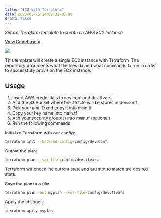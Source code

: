 ```yaml
---
title: "EC2 with Terraform"
date: 2023-01-25T14:09:32-05:00
draft: false
---
```


*Simple Terraform template to create an AWS EC2 Instance.*

[View Codebase »](https://github.com/codingwithcarl/ec2-terraform)

![](https://external-content.duckduckgo.com/iu/?u=https%3A%2F%2Fopensenselabs.com%2Fsites%2Fdefault%2Ffiles%2Finline-images%2Fterraform.png&f=1&nofb=1&ipt=017b1936caa58f877028ec535905a87d912c52ab74dca964acdce4c3629a0be1&ipo=images)

This template will create a single EC2 instance with Terraform. The repository documents what the files do and what commands to run in order to successfully provision the EC2 instance.

<!-- USAGE EXAMPLES -->
## Usage

1. Insert AWS credentials to dev.conf and dev.tfvars
2. Add the S3 Bucket where the .tfstate will be stored in dev.conf
3. Pick your ami ID and copy it into main.tf
4. Copy your key name into main.tf
5. Add your security group(s) into main.tf (optional)
6. Run the following commands

Initialize Terraform with our config:

```bash
terraform init --backend-config=config/dev.conf
```

Output the plan:

```bash
terraform plan --var-file=config/dev.tfvars
```

Terraform will check the current state and attempt to match the desired state. 

Save the plan to a file:

```bash
terraform plan -out myplan --var-file=config/dev.tfvars
```

Apply the changes:

```bash
terraform apply myplan
```
